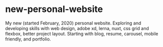 # new-personal-website
My new (started February, 2020) personal website. Exploring and developing skills with web design, adobe xd, lerna, nuxt, css grid and flexbox, better project layout. Starting with blog, resume, carousel, mobile friendly, and portfolio.
